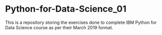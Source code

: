 # Python-for-Data-Science_01
This is a repository storing the exercises done to complete IBM Python for Data Science course as per their March 2019 format. 
